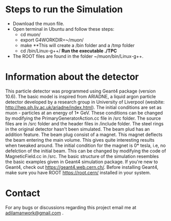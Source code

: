 # Steps to run the Simulation

- Download the muon file.
- Open terminal in Ubuntu and follow these steps:
  - cd muon/
  - export G4WORKDIR=~/muon/
  - make
  **This will create a /bin folder and a /tmp folder
  - cd /bin/Linux-g++/
  **Run the executable ./TPC**
- The ROOT files are found in the folder ~/muon/bin/Linux-g++.

# Information about the detector

This particle detector was programmed using Geant4 package (version 10.6). The basic model is inspired from ARIADNE, a liquid argon particle detector developed by a research group in University of Liverpool (wesbite: http://hep.ph.liv.ac.uk/ariadne/index.html). The initial conditions are set as muon - particles at an energy of 1* GeV. These conditions can be changed by modifying the PrimaryGeneratorAction.cc file in /src folder. The source files are in /src folder and the header files in /include folder. The steel rings in the original detector hasn't been simulated. The beam plud has an addition feature. The beam plug consist of a magnet. This magnet deflects the beam entering the main volume. This gives quite interesting results when tweaked around. The initial condition for the magnet is 0* tesla, i.e, no defelction of the initial beam. This can be changed by modifying the code of MagneticField.cc in /src. The basic structure of the simulation resembles the basic examples given in Geant4 simulation package. If you're new to Geant4, check out https://geant4.web.cern.ch/. Before installing Geant4, make sure you have ROOT https://root.cern/ installed in your system. 

# Contact
For any bugs or discussions regarding this project email me at adilamanwork@gmail.com .
